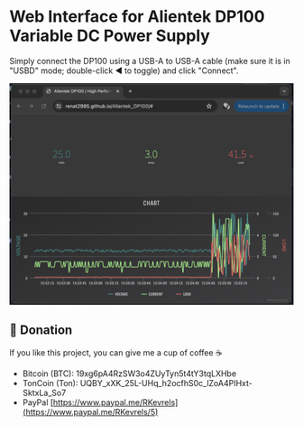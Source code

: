 # Web Interface for Alientek DP100 Variable DC Power Supply
Simply connect the DP100 using a USB-A to USB-A cable (make sure it is in "USBD" mode; double-click ◀ to toggle) and click "Connect".

![screen](https://raw.githubusercontent.com/renat2985/Alientek_DP100/main/screen.png)




## :battery: Donation

If you like this project, you can give me a cup of coffee :coffee:

- Bitcoin (BTC): 19xg6pA4RzSW3o4ZUyTyn5t4tY3tqLXHbe
- TonCoin (Ton): UQBY_xXK_25L-UHq_h2ocfhS0c_lZoA4PIHxt-SktxLa_So7 
- PayPal [https://www.paypal.me/RKevrels](https://www.paypal.me/RKevrels/5)
